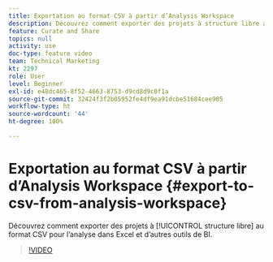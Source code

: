 ```yaml
---
title: Exportation au format CSV à partir d’Analysis Workspace
description: Découvrez comment exporter des projets à structure libre au format CSV pour l’analyse dans Excel et d’autres outils de BI.
feature: Curate and Share
topics: null
activity: use
doc-type: feature video
team: Technical Marketing
kt: 2297
role: User
level: Beginner
exl-id: e48dc465-8f52-4663-8753-d9cd8d9c0f1a
source-git-commit: 32424f3f2b05952fe4df9ea91dcbe51684cee905
workflow-type: ht
source-wordcount: '44'
ht-degree: 100%

---
```


# Exportation au format CSV à partir d’Analysis Workspace {#export-to-csv-from-analysis-workspace}

Découvrez comment exporter des projets à [!UICONTROL structure libre] au format CSV pour l’analyse dans Excel et d’autres outils de BI.

>[!VIDEO](https://video.tv.adobe.com/v/24712/?quality=12)

